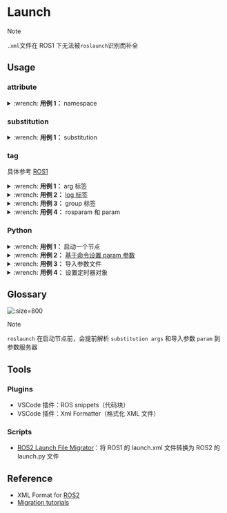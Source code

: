 # Launch

> [!note]
>
>`.xml`文件在 ROS1 下无法被`roslaunch`识别而补全

## Usage

### attribute

<details>
    <summary>:wrench: <b>用例 1：</b>
        namespace
    </summary>

[//]: # (@formatter:off)
```xml

<!-- ROS1 -->
<group ns="map">
    <include file="$(find map_loader)/launch/lanelet2_map_loader.launch">
        <arg name="file_name" default="$(arg lanelet2_map_path)"/>
    </include>
</group>

<!-- ROS2 -->
<group>
    <push-ros-namespace namespace="map"/>
    <include file="$(find-pkg-share map_loader)/launch/lanelet2_map_loader.launch.xml">
        <arg name="lanelet2_map_path" value="$(var lanelet2_map_path)"/>
    </include>
</group>
```
[//]: # (@formatter:on)

</details>

### substitution

<details>
    <summary>:wrench: <b>用例 1：</b>
        substitution
    </summary>

|         ROS1         |    ROS2    |                 备注                 |
|:--------------------:|:----------:|:----------------------------------:|
|      $(arg 变量名)      | $(var 变量名) |                 ——                 |
| $(find-pkg-share 包名) | $(find 包名) | substitutions（ROS2 的需要安装到 install） |

</details>

### tag

具体参考 [ROS1](http://wiki.ros.org/roslaunch/XML#Tag_Reference)

<details>
    <summary>:wrench: <b>用例 1：</b>
        arg 标签
    </summary>

|                 ROS1                 |    ROS2     |
|:------------------------------------:|:-----------:|
|                 type                 |    exec     |
|                  ns                  |  namespace  |
|                 doc                  | description |
| machine, respawn_delay, clear_params |      —      |

在 ROS2 中对某个变量进行赋值，将使用 let 标签

```xml

<arg name="foo" value="foo"/>   <!-- ROS1 -->
<let name="foo" value="foo"/>   <!--ROS2-->
```

</details>

<details>
    <summary>:wrench: <b>用例 2：</b>
        <a href="https://docs.ros.org/en/humble/Releases/Release-Humble-Hawksbill.html#access-to-math-module-when-evaluating-python-expressions">log 标签</a>
    </summary>

只适用于 ROS2，暂并不支持`substitution` 语法，

```xml

<log message="日志信息"/>
```

</details>

<details>
    <summary>:wrench: <b>用例 3：</b>
        <a>group 标签</a>
    </summary>

1）<a href="https://github.com/ros2/launch/blob/master/launch/launch/actions/group_action.py">scope</a>：相关作用类似于作用域，表示其中的配置参数在 group 外是否还能被使用，默认值为 true，表示该变量的作用域只局限于 group 内部

```xml

<group scoped="false">
    <!-- TODO -->
</group>
```

2）[条件判断](http://wiki.ros.org/roslaunch/XML#if_and_unless_attributes)

```xml

<arg name="mode" default="..."/>

<group if="$(eval mode=='...')">TODO</group>
```

</details>

<details>
    <summary>:wrench: <b>用例 4：</b>
        rosparam 和 param
    </summary>

|                            ROS1                             |                                                 ROS2                                                 | 备注 |
|:-----------------------------------------------------------:|:----------------------------------------------------------------------------------------------------:|:--:|
| [rosparam tag](https://wiki.ros.org/roslaunch/XML/rosparam) | [param tag](https://docs.ros.org/en/humble/How-To-Guides/Launch-files-migration-guide.html#rosparam) | —— |

[//]: # (@formatter:off)
```xml
<!-- ROS1 -->
<node pkg="my_package" exec="my_executable" name="my_node" ns="/an_absolute_ns">
    <rosparam command="load" file="/path/to/file"/>
</node>

<!-- ROS2 -->
<node pkg="my_package" exec="my_executable" name="my_node" ns="/an_absoulute_ns">
    <param from="/path/to/file"/>
</node>
```
[//]: # (@formatter:on)

> [!note]
>
> ROS2 没有全局参数的概念，param 标签只能嵌套放在 node 等标签中，同时该标签也没有 type 等属性

</details>

### Python

<details>
    <summary>:wrench: <b>用例 1：</b>
        启动一个节点
    </summary>

```python
import launch
import launch_ros.actions
from launch import LaunchDescription


# 方案一：
def generate_launch_description():
    return launch.LaunchDescription([
        launch.actions.DeclareArgument(name='log_level', default_value='info'),
        launch_ros.actions.Node(
            package='包名',
            executable='可执行文件名',
            name='节点名',
            remappings=[
                ("input/initialpose", "/initialpose3d"),
                ("input/ackermann_control_command", "/control/command/control_cmd")
            ],
            parameters=[{
                参数名: 参数值
            }],
            arguments=['--ros-args', '--log-level', LaunchConfiguration('log_level')], output="screen"
        )
    ])


# 方案二：
def generate_launch_description():
    ld = LaunchDescription()

    node = Node(package="包名",
                executable="static_transform_publisher",
                arguments=["0", "0", "0", "0", "0", "0", "odom", "laser"])

    ld.add_action(node)

    return ld
```

</details>

<details>
    <summary>:wrench: <b>用例 2：</b>
        <a href="https://docs.ros.org/en/humble/Tutorials/Intermediate/Launch/Using-Substitutions.html">基于命令设置 param 参数</a>
    </summary>

```python
set_prarm = ExecuteProcess(
    cmd=[['ros2 param set ', 节点名, '参数名 参数值']], shell=True)
```

</details>

<details>
    <summary>:wrench: <b>用例 3：</b>
        导入参数文件
    </summary>

```python
import yaml

behavior_velocity_planner_param_path = os.path.join(
    # .perform(context) 相当于$(find <包名>)
    LaunchConfiguration("tier4_planning_launch_param_path").perform(context),
    "scenario_planning",
    "lane_driving",
    "behavior_planning",
    "behavior_velocity_planner",
    "behavior_velocity_planner.param.yaml",
)

with open(behavior_velocity_planner_param_path, "r") as f:
    behavior_velocity_planner_param = yaml.safe_load(f)["/**"]["ros__parameters"]

# 导入参数：
parameters = [
    behavior_velocity_planner_param,
    ...]
```

</details>

<details>
    <summary>:wrench: <b>用例 4：</b>
        设置定时器对象      
    </summary>

```python
from launch.actions import ExecuteProcess, TimerAction

TimerAction(
    period=2.0,
    actions=[ExecuteProcess(...)],
)
```

</details>

## Glossary

![](https://natsu-akatsuki.oss-cn-guangzhou.aliyuncs.com/img/image-20210807095158418.png ':size=800')

> [!note]
>
> `roslaunch` 在启动节点前，会提前解析 `substitution args` 和导入参数 `param` 到参数服务器

## Tools

### Plugins

- VSCode 插件：ROS snippets（代码块）
- VSCode 插件：Xml Formatter（格式化 XML 文件）

### Scripts

- [ROS2 Launch File Migrator](https://github.com/aws-robotics/ros2-launch-file-migrator)：将 ROS1 的 launch.xml 文件转换为 ROS2 的 launch.py 文件

## Reference

- XML Format for [ROS2](https://design.ros2.org/articles/roslaunch_xml.html)
- [Migration tutorials](https://docs.ros.org/en/humble/How-To-Guides/Launch-files-migration-guide.html)
